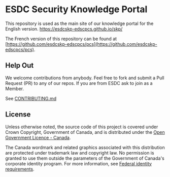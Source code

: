 # ESDC Security Knowledge Portal

This repository is used as the main site of our knowledge portal for the English version.
<https://esdcskp-edscpcs.github.io/skp/>

The French version of this repository can be found at [https://github.com/esdcskp-edscpcs/pcs](https://github.com/esdcskp-edscpcs/pcs).

## Help Out

We welcome contributions from anybody.
Feel free to fork and submit a Pull Request (PR) to any of our repos.
If you are from ESDC ask to join as a Member.

See [CONTRIBUTING.md](CONTRIBUTING.md)

## License

Unless otherwise noted, the source code of this project is covered under Crown Copyright, Government of Canada, and is distributed under the [Open Government Licence - Canada](LICENSE).

The Canada wordmark and related graphics associated with this distribution are protected under trademark law and copyright law.
No permission is granted to use them outside the parameters of the Government of Canada's corporate identity program.
For more information, see [Federal identity requirements](https://www.canada.ca/en/treasury-board-secretariat/topics/government-communications/federal-identity-requirements.html).
